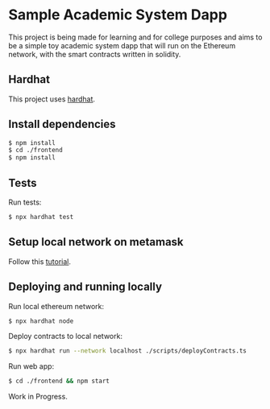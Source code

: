 # Sample Academic System Dapp

This project is being made for learning and for college purposes and aims to be a simple toy academic system dapp that will run on the Ethereum network, with the smart contracts written in solidity.

## Hardhat

This project uses [hardhat](https://hardhat.org/).

## Install dependencies

```bash
$ npm install
$ cd ./frontend
$ npm install
```

## Tests

Run tests:

```bash
$ npx hardhat test
```

## Setup local network on metamask

Follow this [tutorial](https://support.chainstack.com/hc/en-us/articles/4408642503449-Using-MetaMask-with-a-Hardhat-node).

## Deploying and running locally

Run local ethereum network:

```bash
$ npx hardhat node
```

Deploy contracts to local network:

```bash
$ npx hardhat run --network localhost ./scripts/deployContracts.ts
```

Run web app:

```bash
$ cd ./frontend && npm start
```

Work in Progress.
